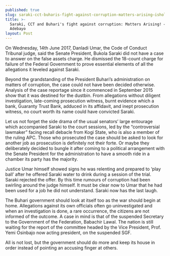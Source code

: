 ```yaml
---
published: true
slug: saraki-cct-buharis-fight-against-corruption-matters-arising–ishola-adebayo
title: >-
  Saraki, CCT and Buhari's fight against corruption: Matters Arising! –Ishola
  Adebayo
layout: Post
---
```


On Wednesday, 14th June 2017, Danladi Umar, the Code of Conduct Tribunal judge, said the Senate President, Bukola Saraki did not have a case to answer on the false assets charge. He dismissed the 18-count charge for failure of the Federal Government to prove essential elements of all the allegations it leveled against Saraki.

Beyond the grandstanding of the President Buhari’s administration on matters of corruption, the case could not have been decided otherwise. Analysis of the case reportage since it commenced in September 2015 show that it was destined for the dustbin. From allegations without diligent investigation, late-coming prosecution witness, burnt evidence which a bank, Guaranty Trust Bank, adduced in its affidavit, and inept prosecution witness, no court worth its name could have convicted Saraki.

Let us not forget the side drama of the usual senators’ large entourage which accompanied Saraki to the court sessions, led by the “controversial lawmaker” facing recall debacle from Kogi State, who is also a member of the ruling APC. Those who prosecuted the case should be asked to look for another job as prosecution is definitely not their forte. Or maybe they deliberately decided to bungle it after coming to a political arrangement with the Senate President for the administration to have a smooth ride in a chamber its party has the majority.

Justice Umar himself showed signs he was relenting and prepared to ‘play ball’ after he offered Saraki water to drink during a session of the trial. Saraki rejected the offer. By this time rumours of corruption had been swirling around the judge himself. It must be clear now to Umar that he had been used for a job he did not understand. Saraki now has the last laugh. 

The Buhari government should look at itself too as the war should begin at home. Allegations against its own officials often go uninvestigated and when an investigation is done, a rare occurrence, the citizens are not informed of the outcome. A case in mind is that of the suspended Secretary to the Government of the Federation, Babachir Lawal. The nation is still waiting for the report of the committee headed by the Vice President, Prof. Yemi Osinbajo now acting president, on the suspended SGF. 

All is not lost, but the government should do more and keep its house in order instead of pointing an accusing finger at others.
